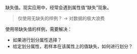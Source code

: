 缺失值。现实应用中，经常会遇到属性值“缺失”现象。

> 仅使用无缺失的样例？ -> 对数据的极大浪费

使用带缺失值的样例，需要解决：

- 如果进行划分属性选择？
- 给定划分属性，若样本在该属性上的值缺失，如何进行划分？

